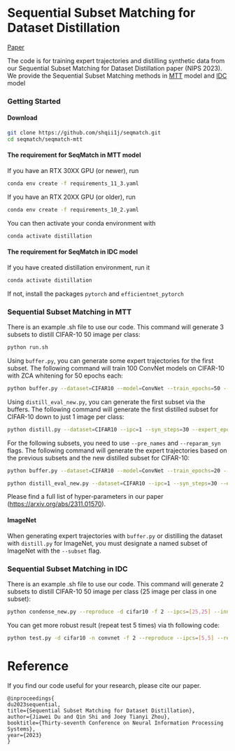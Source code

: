 ﻿# Sequential Subset Matching for Dataset Distillation
[Paper](https://arxiv.org/abs/2311.01570)

The code is for training expert trajectories and distilling synthetic data from our Sequential Subset Matching for Dataset Distillation paper (NIPS 2023).
 We provide the Sequential Subset Matching methods in [MTT](https://arxiv.org/abs/2203.11932) model and [IDC](https://arxiv.org/abs/2205.14959) model

### Getting Started
#### Download
```bash
git clone https://github.com/shqii1j/seqmatch.git
cd seqmatch/seqmatch-mtt
```
#### The requirement for SeqMatch in MTT model
If you have an RTX 30XX GPU (or newer), run

```bash
conda env create -f requirements_11_3.yaml
```

If you have an RTX 20XX GPU (or older), run

```bash
conda env create -f requirements_10_2.yaml
```

You can then activate your conda environment with
```bash
conda activate distillation
```
#### The requirement for SeqMatch in IDC model
If you have created distillation environment, run it

```bash
conda activate distillation
```

If not, install the packages ```pytorch``` and ```efficientnet_pytorch```

### Sequential Subset Matching in MTT
There is an example .sh file to use our code. This command will generate 3 subsets to distill CIFAR-10 50 image per class:
```bash
python run.sh
```

Using ```buffer.py```, you can generate some expert trajectories for the first subset. The following command will train 100 ConvNet models on CIFAR-10 with ZCA whitening for 50 epochs each:
```bash
python buffer.py --dataset=CIFAR10 --model=ConvNet --train_epochs=50 --num_experts=100 --zca --buffer_path={path_to_buffer_storage} --data_path={path_to_dataset}
```

Using ```distill_eval_new.py```, you can generate the first subset via the buffers. The following command will generate the first distilled subset for CIFAR-10 down to just 1 image per class:
```bash
python distill.py --dataset=CIFAR10 --ipc=1 --syn_steps=30 --expert_epochs=2 --max_start_epoch=20 --zca --lr_img=100 --lr_lr=1e-05 --lr_teacher=0.01 --buffer_path={path_to_buffer_storage} --data_path={path_to_dataset} --run_name={path to the task} --name={path to the subset}
```

For the following subsets, you need to use ```--pre_names``` and ```--reparam_syn``` flags. The following command will generate the expert trajectories based on the previous subsets and the new distilled subset for CIFAR-10:
```bash
python buffer.py --dataset=CIFAR10 --model=ConvNet --train_epochs=20 --num_experts=100 --zca --image_path=logged_files --data_path={path_to_dataset} --run_name={path to the task} --pre_names={paths to the previous subsets} --reparam_syn

python distill_eval_new.py --dataset=CIFAR10 --ipc=1 --syn_steps=30 --expert_epochs=2 --zca --image_path=logged_files --data_path={path_to_dataset} --buffer_path=./logged_files/CIFAR10/{path to the task}/{paths to the last subset}/buffer --intervals=0-20 --lr_img=100 --lr_lr=1e-05 --lr_teacher=0.01 --run_name={path to the task} --pre_names={paths to the previous subsets} --name={path to the new subset} --reparam_syn
```

Please find a full list of hyper-parameters in our paper (https://arxiv.org/abs/2311.01570).

#### ImageNet
When generating expert trajectories with ```buffer.py``` or distilling the dataset with ```distill.py``` for ImageNet, you must designate a named subset of ImageNet with the ```--subset``` flag.

### Sequential Subset Matching in IDC
There is an example .sh file to use our code. This command will generate 2 subsets to distill CIFAR-10 50 image per class (25 image per class in one subset):
```bash
python condense_new.py --reproduce -d cifar10 -f 2 --ipcs=[25,25] --inner_loop=[50,100] --niters=[2000,4000] --lrs_img_ori=[5e-3,5e-3] --it_log=100 --it_eval=100 --seed=2023 --fix_iter=50
```
You can get more robust result (repeat test 5 times) via th following code:
```bash
python test.py -d cifar10 -n convnet -f 2 --reproduce --ipcs=[5,5] --repeat=5 --seed=2023 --data_path={path to the results} --test_paths={paths to the subsets} 
```


# Reference
If you find our code useful for your research, please cite our paper.
```
@inproceedings{
du2023sequential,
title={Sequential Subset Matching for Dataset Distillation},
author={Jiawei Du and Qin Shi and Joey Tianyi Zhou},
booktitle={Thirty-seventh Conference on Neural Information Processing Systems},
year={2023}
}
```
